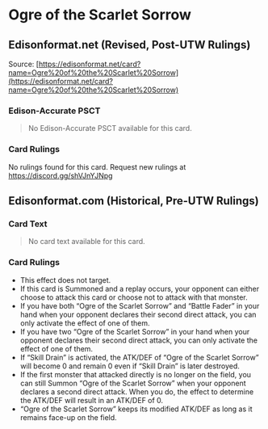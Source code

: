 # Ogre of the Scarlet Sorrow

## Edisonformat.net (Revised, Post-UTW Rulings)

Source: [https://edisonformat.net/card?name=Ogre%20of%20the%20Scarlet%20Sorrow](https://edisonformat.net/card?name=Ogre%20of%20the%20Scarlet%20Sorrow)

### Edison-Accurate PSCT

> No Edison-Accurate PSCT available for this card.

### Card Rulings

No rulings found for this card. Request new rulings at https://discord.gg/shVJnYJNpg


## Edisonformat.com (Historical, Pre-UTW Rulings)

### Card Text

> No card text available for this card.

### Card Rulings

*   This effect does not target.
*   If this card is Summoned and a replay occurs, your opponent can either choose to attack this card or choose not to attack with that monster.
*   If you have both “Ogre of the Scarlet Sorrow” and “Battle Fader” in your hand when your opponent declares their second direct attack, you can only activate the effect of one of them.
*   If you have two “Ogre of the Scarlet Sorrow” in your hand when your opponent declares their second direct attack, you can only activate the effect of one of them.
*   If “Skill Drain” is activated, the ATK/DEF of “Ogre of the Scarlet Sorrow” will become 0 and remain 0 even if “Skill Drain” is later destroyed.
*   If the first monster that attacked directly is no longer on the field, you can still Summon “Ogre of the Scarlet Sorrow” when your opponent declares a second direct attack. When you do, the effect to determine the ATK/DEF will result in an ATK/DEF of 0.
*   “Ogre of the Scarlet Sorrow” keeps its modified ATK/DEF as long as it remains face-up on the field.
